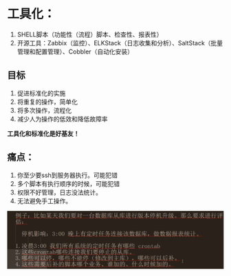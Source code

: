 # 工具化：

1. SHELL脚本（功能性（流程）脚本、检查性、报表性）
2. 开源工具：Zabbix（监控）、ELKStack（日志收集和分析）、SaltStack（批量管理和配置管理）、Cobbler（自动化安装）

## 目标

1. 促进标准化的实施
2. 将重复的操作，简单化
3. 将多次操作，流程化
4. 减少人为操作的低效和降低故障率



**工具化和标准化是好基友！**



## 痛点：

1. 你至少要ssh到服务器执行。可能犯错
2. 多个脚本有执行顺序的时候，可能犯错
3. 权限不好管理，日志没法统计。
4. 无法避免手工操作。

  

![1564044039958](picture\1564044039958.png)

